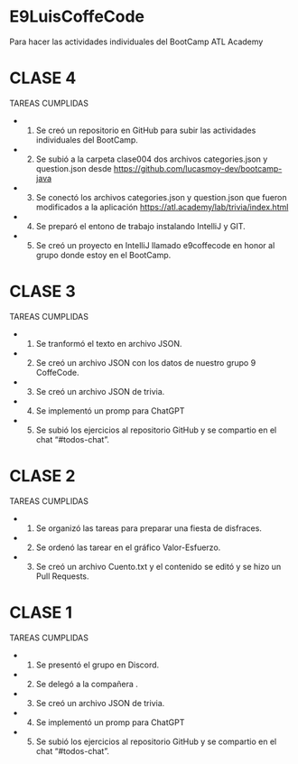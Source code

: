 # E9LuisCoffeCode
Para hacer las actividades individuales del BootCamp ATL Academy

# CLASE 4
TAREAS CUMPLIDAS
- 1) Se creó un repositorio en GitHub para subir las actividades individuales del BootCamp.
- 2) Se subió a la carpeta clase004 dos archivos categories.json y question.json desde https://github.com/lucasmoy-dev/bootcamp-java
- 3) Se conectó los archivos categories.json y question.json que fueron modificados a la aplicación https://atl.academy/lab/trivia/index.html
- 4) Se preparó el entono de trabajo instalando IntelliJ y GIT.
- 5) Se creó un proyecto en IntelliJ llamado e9coffecode en honor al grupo donde estoy en el BootCamp.

# CLASE 3
TAREAS CUMPLIDAS
- 1) Se tranformó el texto en archivo JSON.
- 2) Se creó un archivo JSON con los datos de nuestro grupo 9 CoffeCode.
- 3) Se creó un archivo JSON de trivia.
- 4) Se implementó un promp para ChatGPT
- 5) Se subió los ejercicios al repositorio GitHub y se compartio en el chat “#todos-chat”.

# CLASE 2
TAREAS CUMPLIDAS
- 1) Se organizó las tareas para preparar una fiesta de disfraces.
- 2) Se ordenó las tarear en el gráfico Valor-Esfuerzo.
- 3) Se creó un archivo Cuento.txt y el contenido se editó y se hizo un Pull Requests.

# CLASE 1
TAREAS CUMPLIDAS
- 1) Se presentó el grupo en Discord.
- 2) Se delegó a la compañera .
- 3) Se creó un archivo JSON de trivia.
- 4) Se implementó un promp para ChatGPT
- 5) Se subió los ejercicios al repositorio GitHub y se compartio en el chat “#todos-chat”.